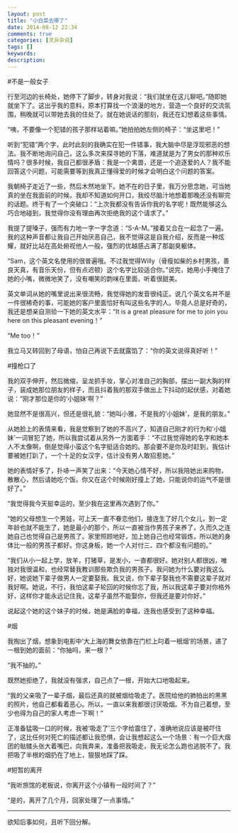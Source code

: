 ```yaml
---
layout: post
title: "小白菜去哪了"
date: 2014-08-12 22:34
comments: true
categories: [灵异杂说]
tags: []
keywords: 
description: 
---
```

#不是一般女子

行至河边的长椅处，她停下了脚步，转身对我说：“我们就坐在这儿聊吧。”随即她就坐下了。这出乎我的意料，原本打算找一个浪漫的地方，营造一个良好的交流氛围，稍晚就可以带她去我的住处了。就在她说话的那刻，我还在幻想着这些事情。

“咦，不要像一个犯错的孩子那样站着嘛。”她拍拍她左侧的椅子：“坐这里吧！”

听到“犯错”两个字，此时此刻的我确实在犯一件错事，我大脑中尽是浮现邪恶的想法。我不断地询问自己，这么多次来探寻她的下落，难道就是为了男女的那种欢乐情吗？很多时候，我自己都很矛盾：我是一个禽兽，还是一个追逐爱的人？我不能回答这个问题，可能需要等到我真正懂得爱的时候才会明白这个问题的答案。

我朝椅子走近了一些，然后木然地坐下。她不在的日子里，我万分思念她，可当她真的坐在我面前的时候，我却不知道如何开口，我绞尽脑汁地想着那晚还没有聊完的话题。终于有了一个突破口：“上次我都没有告诉你我的名字呢！既然能够这么巧合地碰到，我觉得你没有理由再次拒绝我的这个请求了。”

我提了提嗓子，强而有力地一字一字念道：“S-A-M。”接着又合在一起念了一遍。我的这种声音都让我自己开始厌恶自己，我不觉得这是自我介绍，反而是一种炫耀，就好比站在高处俯视他人一般，强烈的优越感占满了那副臭躯体。

<!--more-->
“Sam，这个英文名使用的很普遍哦。不过我觉得Willy（骨瘦如柴的乡村男孩，善良天真，有音乐天份，但有点迟顿）这个名字比较适合你。”说完，她用小手掩住了她的小嘴，微微地笑了，没有嘲笑的韵味在里面，听着很甜美。

英文单词从她的嘴里说出来很流畅，我觉得她的发音很纯正。说几个英文名并不是一件很稀奇的事，可能她的客户里面恰好有叫这些名字的人。毕竟人总是好奇的，我还是想亲自测验一下她的英文水平：“It is a great pleasure for me to join you here on this pleasant evening！”

“Me too！”

我立马又转回到了母语，怕自己再说下去就露馅了：“你的英文说得真好听！”


#撞枪口了

我的双手伸开，然后微缩，呈龙抓手妆，掌心对准自己的胸部，摆出一副大胸的样子，装成她那位朋友的样子，而且抖着我的那双手做出上下抖动的起伏感，对着她说：“刚才那位是你的‘小姐妹’啊？”

她显然不是很高兴，但还是很礼貌：“她叫小雅，不是我的‘小姐妹’，是我的朋友。”

从她脸上的表情来看，我是觉察到了她的不高兴了，知道自己刚才的行为和‘小姐妹’一词冒犯了她，所以我尝试着从另外一方面着手：“不过我觉得她的名字和她本人不太像啊，倒是觉得小蛮这个名字挺适合她的。那会要不是你及时赶到，我估计要被她打趴了，一个十足的女汉字，估计没有男人敢招惹她。”

她的表情好多了，扑哧一声笑了出来：“今天她心情不好，所以我陪她出来购物，散散心，然后请她吃个饭。你又在这个时候刚好撞上了她，只能说你的运气不是很好了。”

“我觉得我今天挺幸运的，至少我在这里再次遇到了你。”

“她的父母想生一个男娃，可上天一直不眷恋他们，接连生了好几个女儿，到一定年龄也就不能生了，她是最小的那个，所以一直被当作男孩子来养了，久而久之连她自己也觉得自己是男孩了。家里照顾地好，加上她自己也经常锻炼，所以她的身体比一般的男孩子都好。你这身板，她一个人对付三、四个都没有问题的。”

“我们从小一起上学，放羊，打猪草，是发小，一直都很好。她对别人都很凶，唯独对我很温和，也经常替我教训那些欺负我的男孩子。我问她为什么要对我这么好，她说她下辈子做男人一定要娶我。我又说，你下辈子娶我也不需要这辈子就对我好啊。她说，不行，我怕这辈子轮回的时候你忘了我，所以我这辈子要对你格外好，这样你才能永远记住我，这辈子虽然不能娶你，但我还是要对你好。”

说起这个她的这个妹子的时候，她是满脸的幸福，连我也感受到了这种幸福。


#烟

我掏出了烟，想象到电影中‘大上海的舞女依靠在门栏上叼着一根烟’的场景，递了一根到她的面前：“你抽吗，来一根？”

“我不抽的。”

既然她拒绝了，我就没有强求，自己点了一根，开始大口地吸起来。

“我的父亲吸了一辈子烟，最后还真的就被烟给吸走了。医院给他的肺拍出的黑黑的照片，他自己都看着恶心。所以，一直以来我都很讨厌吸烟。不为自己着想，至少也得为自己的家人考虑一下啊！”

正准备猛吸一口的时候，我被‘吸走了’三个字给震住了，准确地说应该是被吓住了，这比任何对死亡的描述都让我恐惧，会让我想起这么一个场景：有一个巨大烟团的骷髅头张大着嘴巴，向我奔来，准备把我吸走，我无论怎么跑也逃脱不了。我把吸了半根的烟扔在了地上，狠狠地踩了踩。


#短暂的离开

“我听旅馆的老板说，你离开这个小镇有一段时间了？”

“是的，离开了几个月，回家处理了一点事情。”


---
欲知后事如何，且听下回分解。